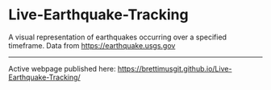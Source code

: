 # Live-Earthquake-Tracking
A visual representation of earthquakes occurring over a specified timeframe. Data from https://earthquake.usgs.gov

---

Active webpage published here: https://brettimusgit.github.io/Live-Earthquake-Tracking/

